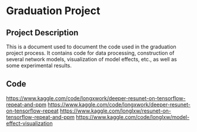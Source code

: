 # Graduation Project
## Project Description
This is a document used to document the code used in the graduation project process. It contains code for data processing, construction of several network models, visualization of model effects, etc., as well as some experimental results.
## Code
https://www.kaggle.com/code/longxwork/deeper-resunet-on-tensorflow-repeat-and-ppm
https://www.kaggle.com/code/longxwork/deeper-resunet-on-tensorflow-repeat
https://www.kaggle.com/longlxw/resunet-on-tensorflow-repeat-and-ppm
https://www.kaggle.com/code/longlxw/model-effect-visualization
